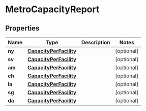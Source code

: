 
# MetroCapacityReport

## Properties
Name | Type | Description | Notes
------------ | ------------- | ------------- | -------------
**ny** | [**CapacityPerFacility**](CapacityPerFacility.md) |  |  [optional]
**sv** | [**CapacityPerFacility**](CapacityPerFacility.md) |  |  [optional]
**am** | [**CapacityPerFacility**](CapacityPerFacility.md) |  |  [optional]
**ch** | [**CapacityPerFacility**](CapacityPerFacility.md) |  |  [optional]
**la** | [**CapacityPerFacility**](CapacityPerFacility.md) |  |  [optional]
**sg** | [**CapacityPerFacility**](CapacityPerFacility.md) |  |  [optional]
**da** | [**CapacityPerFacility**](CapacityPerFacility.md) |  |  [optional]



